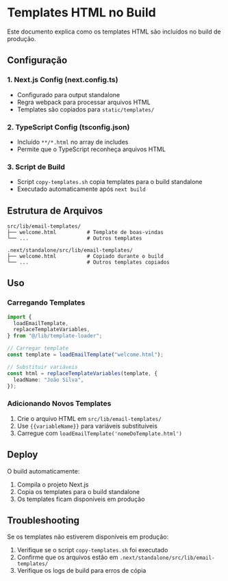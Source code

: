 # Templates HTML no Build

Este documento explica como os templates HTML são incluídos no build de produção.

## Configuração

### 1. Next.js Config (next.config.ts)

- Configurado para output standalone
- Regra webpack para processar arquivos HTML
- Templates são copiados para `static/templates/`

### 2. TypeScript Config (tsconfig.json)

- Incluído `**/*.html` no array de includes
- Permite que o TypeScript reconheça arquivos HTML

### 3. Script de Build

- Script `copy-templates.sh` copia templates para o build standalone
- Executado automaticamente após `next build`

## Estrutura de Arquivos

```
src/lib/email-templates/
├── welcome.html          # Template de boas-vindas
└── ...                   # Outros templates

.next/standalone/src/lib/email-templates/
├── welcome.html          # Copiado durante o build
└── ...                   # Outros templates copiados
```

## Uso

### Carregando Templates

```typescript
import {
  loadEmailTemplate,
  replaceTemplateVariables,
} from "@/lib/template-loader";

// Carregar template
const template = loadEmailTemplate("welcome.html");

// Substituir variáveis
const html = replaceTemplateVariables(template, {
  leadName: "João Silva",
});
```

### Adicionando Novos Templates

1. Crie o arquivo HTML em `src/lib/email-templates/`
2. Use `{{variableName}}` para variáveis substituíveis
3. Carregue com `loadEmailTemplate('nomeDoTemplate.html')`

## Deploy

O build automaticamente:

1. Compila o projeto Next.js
2. Copia os templates para o build standalone
3. Os templates ficam disponíveis em produção

## Troubleshooting

Se os templates não estiverem disponíveis em produção:

1. Verifique se o script `copy-templates.sh` foi executado
2. Confirme que os arquivos estão em `.next/standalone/src/lib/email-templates/`
3. Verifique os logs de build para erros de cópia
